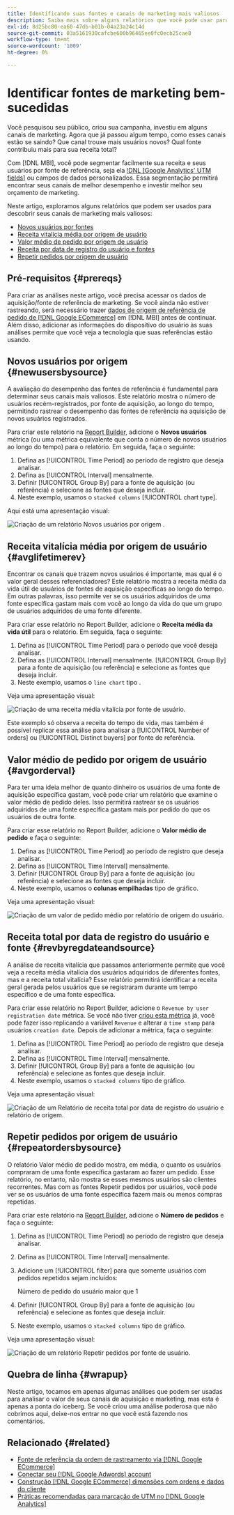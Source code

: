 ```yaml
---
title: Identificando suas fontes e canais de marketing mais valiosos
description: Saiba mais sobre alguns relatórios que você pode usar para descobrir seus canais de marketing mais valiosos.
exl-id: 8d25bc80-ea60-47db-b01b-04a23a24c14d
source-git-commit: 03a5161930cafcbe600b96465ee0fc0ecb25cae8
workflow-type: tm+mt
source-wordcount: '1009'
ht-degree: 0%

---
```


# Identificar fontes de marketing bem-sucedidas

Você pesquisou seu público, criou sua campanha, investiu em alguns canais de marketing. Agora que já passou algum tempo, como esses canais estão se saindo? Que canal trouxe mais usuários novos? Qual fonte contribuiu mais para sua receita total?

Com [!DNL MBI], você pode segmentar facilmente sua receita e seus usuários por fonte de referência, seja ela [!DNL [Google Analytics' UTM fields]](https://support.google.com/analytics/answer/1191184?hl=en) ou campos de dados personalizados. Essa segmentação permitirá encontrar seus canais de melhor desempenho e investir melhor seu orçamento de marketing.

Neste artigo, exploramos alguns relatórios que podem ser usados para descobrir seus canais de marketing mais valiosos:

* [Novos usuários por fontes](#newusersbysource)
* [Receita vitalícia média por origem de usuário](#avglifetimerev)
* [Valor médio de pedido por origem de usuário](#avgorderval)
* [Receita por data de registro do usuário e fontes](#revbyregdateandsource)
* [Repetir pedidos por origem de usuário](#repeatordersbysource)

## Pré-requisitos {#prereqs}

Para criar as análises neste artigo, você precisa acessar os dados de aquisição/fonte de referência de marketing. Se você ainda não estiver rastreando, será necessário trazer [dados de origem de referência de pedido de [!DNL Google ECommerce]](../importing-data/integrations/google-ecommerce.md) em [!DNL MBI] antes de continuar. Além disso, adicionar as informações do dispositivo do usuário às suas análises permite que você veja a tecnologia que suas referências estão usando.

## Novos usuários por origem {#newusersbysource}

A avaliação do desempenho das fontes de referência é fundamental para determinar seus canais mais valiosos. Este relatório mostra o número de usuários recém-registrados, por fonte de aquisição, ao longo do tempo, permitindo rastrear o desempenho das fontes de referência na aquisição de novos usuários registrados.

Para criar este relatório na [Report Builder](../../tutorials/using-visual-report-builder.md), adicione o **Novos usuários** métrica (ou uma métrica equivalente que conta o número de novos usuários ao longo do tempo) para o relatório. Em seguida, faça o seguinte:

1. Defina as [!UICONTROL Time Period] ao período de registro que deseja analisar.
1. Defina as [!UICONTROL Interval] mensalmente.
1. Definir [!UICONTROL Group By] para a fonte de aquisição (ou referência) e selecione as fontes que deseja incluir.
1. Neste exemplo, usamos o `stacked columns` [!UICONTROL chart type].

Aqui está uma apresentação visual:

![Criação de um relatório Novos usuários por origem .](../../assets/New_Users_by_source.gif)

## Receita vitalícia média por origem de usuário {#avglifetimerev}

Encontrar os canais que trazem novos usuários é importante, mas qual é o valor geral desses referenciadores? Este relatório mostra a receita média da vida útil de usuários de fontes de aquisição específicas ao longo do tempo. Em outras palavras, isso permite ver se os usuários adquiridos de uma fonte específica gastam mais com você ao longo da vida do que um grupo de usuários adquiridos de uma fonte diferente.

Para criar esse relatório no Report Builder, adicione o **Receita média da vida útil** para o relatório. Em seguida, faça o seguinte:

1. Defina as [!UICONTROL Time Period] para o período que você deseja analisar.
1. Defina as [!UICONTROL Interval] mensalmente.
   [!UICONTROL Group By] para a fonte de aquisição (ou referência) e selecione as fontes que deseja incluir.
1. Neste exemplo, usamos o `line chart` tipo .

Veja uma apresentação visual:

![Criação de uma receita média vitalícia por fonte de usuário](../../assets/Lifetime_revenue_by_user_source.gif).

Este exemplo só observa a receita do tempo de vida, mas também é possível replicar essa análise para analisar a [!UICONTROL Number of orders] ou [!UICONTROL Distinct buyers] por fonte de referência.

## Valor médio de pedido por origem de usuário {#avgorderval}

Para ter uma ideia melhor de quanto dinheiro os usuários de uma fonte de aquisição específica gastam, você pode criar um relatório que examine o valor médio de pedido deles. Isso permitirá rastrear se os usuários adquiridos de uma fonte específica gastam mais por pedido do que os usuários de outra fonte.

Para criar esse relatório no Report Builder, adicione o **Valor médio de pedido** e faça o seguinte:

1. Defina as [!UICONTROL Time Period] ao período de registro que deseja analisar.
1. Defina as [!UICONTROL Time Interval] mensalmente.
1. Definir [!UICONTROL Group By] para a fonte de aquisição (ou referência) e selecione as fontes que deseja incluir.
1. Neste exemplo, usamos o **colunas empilhadas** tipo de gráfico.

Veja uma apresentação visual:

![Criação de um valor de pedido médio por relatório de origem do usuário.](../../assets/Average_order_value_by_source.gif)

## Receita total por data de registro do usuário e fonte {#revbyregdateandsource}

A análise de receita vitalícia que passamos anteriormente permite que você veja a receita média vitalícia dos usuários adquiridos de diferentes fontes, mas e a receita total vitalícia? Esse relatório permitirá identificar a receita geral gerada pelos usuários que se registraram durante um tempo específico e de uma fonte específica.

Para criar esse relatório no Report Builder, adicione o `Revenue by user registration date` métrica. Se você não tiver [criou esta métrica](../../data-user/reports/ess-manage-data-metrics.md) já, você pode fazer isso replicando a variável `Revenue` e alterar a `time stamp` para usuários `creation date`. Depois de adicionar a métrica, faça o seguinte:

1. Defina as [!UICONTROL Time Period] ao período de registro que deseja analisar.
1. Defina as [!UICONTROL Time Interval] mensalmente.
1. Definir [!UICONTROL Group By] para a fonte de aquisição (ou referência) e selecione as fontes que deseja incluir.
1. Neste exemplo, usamos o `stacked columns` tipo de gráfico.

Veja uma apresentação visual:

![Criação de um Relatório de receita total por data de registro do usuário e relatório de origem.](../../assets/Revenue_by_user_registration_date_and_source.gif)

## Repetir pedidos por origem de usuário {#repeatordersbysource}

O relatório Valor médio de pedido mostra, em média, o quanto os usuários compraram de uma fonte específica gastaram ao fazer um pedido. Esse relatório, no entanto, não mostra se esses mesmos usuários são clientes recorrentes. Mas com as fontes Repetir pedidos por usuários, você pode ver se os usuários de uma fonte específica fazem mais ou menos compras repetidas.

Para criar este relatório na [Report Builder](../../tutorials/using-visual-report-builder.md), adicione o **Número de pedidos** e faça o seguinte:

1. Defina as [!UICONTROL Time Period] ao período de registro que deseja analisar.
1. Defina as [!UICONTROL Time Interval] mensalmente.
1. Adicione um [!UICONTROL filter] para que somente usuários com pedidos repetidos sejam incluídos:

   Número de pedido do usuário maior que 1

1. Definir [!UICONTROL Group By] para a fonte de aquisição (ou referência) e selecione as fontes que deseja incluir.
1. Neste exemplo, usamos o `stacked columns` tipo de gráfico.

Veja uma apresentação visual:

![Criação de um relatório Repetir pedidos por fonte de usuário.](../../assets/Repeat_orders_by_user_source.gif)


## Quebra de linha {#wrapup}

Neste artigo, tocamos em apenas algumas análises que podem ser usadas para analisar o valor de seus canais de aquisição e marketing, mas esta é apenas a ponta do iceberg. Se você criou uma análise poderosa que não cobrimos aqui, deixe-nos entrar no que você está fazendo nos comentários.

## Relacionado {#related}

* [Fonte de referência da ordem de rastreamento via [!DNL Google ECommerce]](../importing-data/integrations/google-ecommerce.md)
* [Conectar seu [!DNL Google Adwords] account](../importing-data/integrations/google-adwords.md)
* [Construção [!DNL Google ECommerce] dimensões com ordens e dados do cliente](../data-warehouse-mgr/bldg-google-ecomm-dim.md)
* [Práticas recomendadas para marcação de UTM no [!DNL Google Analytics]](../../best-practices/utm-tagging-google.md)
